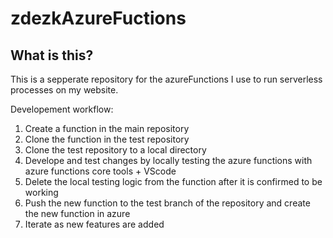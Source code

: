 # zdezkAzureFuctions

## What is this?

This is a sepperate repository for the azureFunctions I use to run serverless processes on my website.


Developement workflow:

1. Create a function in the main repository
2. Clone the function in the test repository
3. Clone the test repository to a local directory
4. Develope and test changes by locally testing the azure functions with azure functions core tools + VScode
5. Delete the local testing logic from the function after it is confirmed to be working
6. Push the new function to the test branch of the repository and create the new function in azure
7. Iterate as new features are added
